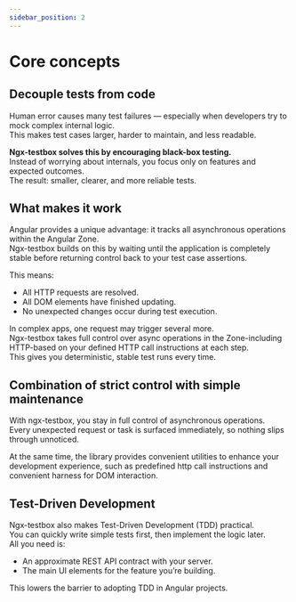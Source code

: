 ```yaml
---
sidebar_position: 2
---
```


# Core concepts

## Decouple tests from code

Human error causes many test failures — especially when developers try to mock complex internal logic.  
This makes test cases larger, harder to maintain, and less readable.

**Ngx-testbox solves this by encouraging black-box testing.**  
Instead of worrying about internals, you focus only on features and expected outcomes.  
The result: smaller, clearer, and more reliable tests.

## What makes it work

Angular provides a unique advantage: it tracks all asynchronous operations within the Angular Zone.  
Ngx-testbox builds on this by waiting until the application is completely stable before returning control back to your test case assertions.

This means:
- All HTTP requests are resolved.
- All DOM elements have finished updating.
- No unexpected changes occur during test execution.

In complex apps, one request may trigger several more.  
Ngx-testbox takes full control over async operations in the Zone-including HTTP-based on your defined HTTP call instructions at each step.  
This gives you deterministic, stable test runs every time.

## Combination of strict control with simple maintenance

With ngx-testbox, you stay in full control of asynchronous operations.  
Every unexpected request or task is surfaced immediately, so nothing slips through unnoticed.

At the same time, the library provides convenient utilities to enhance your development experience, such as predefined http call instructions and convenient harness for DOM interaction.

## Test-Driven Development

Ngx-testbox also makes Test-Driven Development (TDD) practical.  
You can quickly write simple tests first, then implement the logic later.  
All you need is:
- An approximate REST API contract with your server.
- The main UI elements for the feature you’re building.

This lowers the barrier to adopting TDD in Angular projects.
